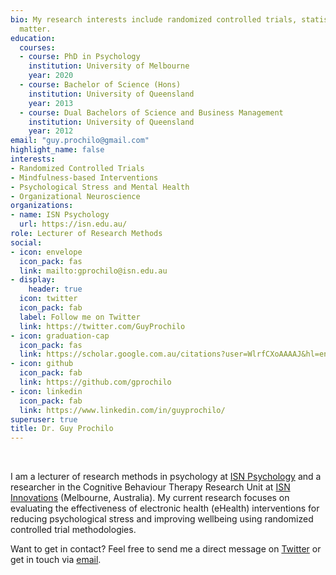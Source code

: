 ```yaml
---
bio: My research interests include randomized controlled trials, statistics, and psychological therapies for improving mental health.
  matter.
education:
  courses:
  - course: PhD in Psychology
    institution: University of Melbourne 
    year: 2020 
  - course: Bachelor of Science (Hons)
    institution: University of Queensland
    year: 2013
  - course: Dual Bachelors of Science and Business Management
    institution: University of Queensland
    year: 2012
email: "guy.prochilo@gmail.com"
highlight_name: false
interests:
- Randomized Controlled Trials
- Mindfulness-based Interventions
- Psychological Stress and Mental Health
- Organizational Neuroscience
organizations:
- name: ISN Psychology
  url: https://isn.edu.au/
role: Lecturer of Research Methods
social:
- icon: envelope
  icon_pack: fas
  link: mailto:gprochilo@isn.edu.au
- display:
    header: true
  icon: twitter
  icon_pack: fab
  label: Follow me on Twitter
  link: https://twitter.com/GuyProchilo
- icon: graduation-cap
  icon_pack: fas
  link: https://scholar.google.com.au/citations?user=WlrfCXoAAAAJ&hl=en
- icon: github
  icon_pack: fab
  link: https://github.com/gprochilo
- icon: linkedin
  icon_pack: fab
  link: https://www.linkedin.com/in/guyprochilo/
superuser: true
title: Dr. Guy Prochilo
---
```


<br>

I am a lecturer of research methods in psychology at [ISN Psychology](https://isn.edu.au/) and a researcher in the Cognitive Behaviour Therapy Research Unit at [ISN Innovations](https://isn.edu.au/research-2/) (Melbourne, Australia). My current research focuses on evaluating the effectiveness of electronic health (eHealth) interventions for reducing psychological stress and improving wellbeing using randomized controlled trial methodologies.

Want to get in contact? Feel free to send me a direct message on [Twitter](https://twitter.com/GuyProchilo) or get in touch via [email](mailto:gprochilo@isn.edu.au).

